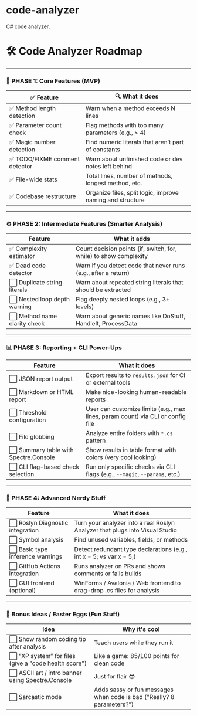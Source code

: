 # code-analyzer
C# code analyzer.

# 🛠️ Code Analyzer Roadmap

---

### 🧱 PHASE 1: Core Features (MVP)

| ✅ Feature                     | 🔍 What it does                                               |
|-------------------------------|---------------------------------------------------------------|
| ✅ Method length detection     | Warn when a method exceeds N lines                           |
| ✅ Parameter count check       | Flag methods with too many parameters (e.g., > 4)            |
| ✅ Magic number detection      | Find numeric literals that aren’t part of constants          |
| ✅ TODO/FIXME comment detector | Warn about unfinished code or dev notes left behind          |
| ✅ File-wide stats             | Total lines, number of methods, longest method, etc.         |
| ✅ Codebase restructure        | Organize files, split logic, improve naming and structure     |


---

### ⚙️ PHASE 2: Intermediate Features (Smarter Analysis)

| Feature                    | What it adds                                              |
|----------------------------|-----------------------------------------------------------|
| ✅ Complexity estimator | Count decision points (if, switch, for, while) to show complexity |
| ✅ Dead code detector | Warn if you detect code that never runs (e.g., after a return)  |
| ⬜ Duplicate string literals | Warn about repeated string literals that should be extracted |
| ⬜ Nested loop depth warning | Flag deeply nested loops (e.g., 3+ levels)                |
| ⬜ Method name clarity check | Warn about generic names like DoStuff, HandleIt, ProcessData |

---

### 📊 PHASE 3: Reporting + CLI Power-Ups

| Feature                              | What it does                                                                    |
| ------------------------------------ | ------------------------------------------------------------------------------- |
| ⬜ JSON report output                 | Export results to `results.json` for CI or external tools                       |
| ⬜ Markdown or HTML report            | Make nice-looking human-readable reports                                        |
| ⬜ Threshold configuration            | User can customize limits (e.g., max lines, param count) via CLI or config file |
| ⬜ File globbing                      | Analyze entire folders with `*.cs` pattern                                      |
| ⬜ Summary table with Spectre.Console | Show results in table format with colors (very cool looking)                    |
| ⬜ CLI flag-based check selection     | Run only specific checks via CLI flags (e.g., `--magic`, `--params`, etc.)      |


---

### 🧠 PHASE 4: Advanced Nerdy Stuff

| Feature                   | What it does                                              |
|---------------------------|-----------------------------------------------------------|
| ⬜ Roslyn Diagnostic integration | Turn your analyzer into a real Roslyn Analyzer that plugs into Visual Studio |
| ⬜ Symbol analysis         | Find unused variables, fields, or methods                  |
| ⬜ Basic type inference warnings | Detect redundant type declarations (e.g., int x = 5; vs var x = 5;) |
| ⬜ GitHub Actions integration | Runs analyzer on PRs and shows comments or fails builds  |
| ⬜ GUI frontend (optional) | WinForms / Avalonia / Web frontend to drag+drop .cs files for analysis |

---

### 🌱 Bonus Ideas / Easter Eggs (Fun Stuff)

| Idea                          | Why it's cool                                           |
|-------------------------------|---------------------------------------------------------|
| ⬜ Show random coding tip after analysis | Teach users while they run it                     |
| ⬜ “XP system” for files (give a "code health score") | Like a game: 85/100 points for clean code      |
| ⬜ ASCII art / intro banner using Spectre.Console | Just for flair 😎                                  |
| ⬜ Sarcastic mode             | Adds sassy or fun messages when code is bad ("Really? 8 parameters?") |

